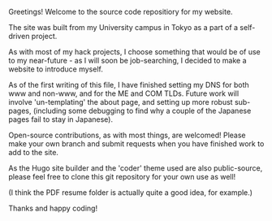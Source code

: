 Greetings! Welcome to the source code repositiory for my website.

The site was built from my University campus in Tokyo as a part of a self-driven project.

As with most of my hack projects, I  choose something that would be of use to my near-future - as I will soon be job-searching, I decided to make a website to introduce myself.

As of the first writing of this file, I have finished setting my DNS for both www and non-www, and for the ME and COM TLDs. Future work will involve 'un-templating' the about page, and setting up more robust sub-pages, (including some debugging to find why a couple of the Japanese pages fail to stay in Japanese).

Open-source contributions, as with most things, are welcomed! Please make your own branch and submit requests when you have finished work to add to the site.

As the Hugo site builder and the 'coder' theme used are also public-source, please feel free to clone this git repository for your own use as well!

(I think the PDF resume folder is actually quite a good idea, for example.)

Thanks and happy coding!